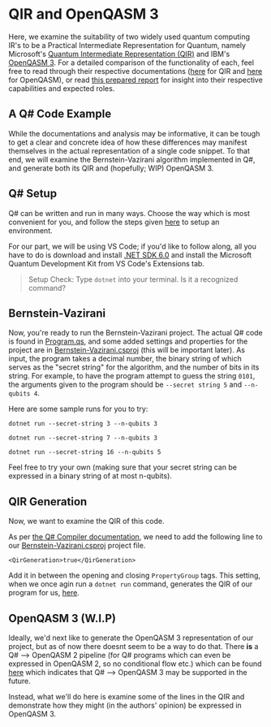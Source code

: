 # QIR and OpenQASM 3

Here, we examine the suitability of two widely used quantum computing IR's to be a Practical Intermediate Representation for Quantum, namely Microsoft's [Quantum Intermediate Representation (QIR)](https://devblogs.microsoft.com/qsharp/introducing-quantum-intermediate-representation-qir/) and IBM's [OpenQASM 3](https://github.com/openqasm/openqasm). For a detailed comparison of the functionality of each, feel free to read through their respective documentations ([here](https://github.com/qir-alliance/qir-spec/tree/main/specification) for QIR and [here](https://openqasm.com/intro.html) for OpenQASM), or read [this prepared report](https://docs.google.com/document/d/1Mm8Awpg9EmYd_EZ174gTj6gb3GCTL2kfzUekGIlJap8/edit?usp=sharing) for insight into their respective capabilities and expected roles.

## A Q# Code Example

While the documentations and analysis may be informative, it can be tough to get a clear and concrete idea of how these differences may manifest themselves in the actual representation of a single code snippet. To that end, we will examine the Bernstein-Vazirani algorithm implemented in Q#, and generate both its QIR and (hopefully; WIP) OpenQASM 3.

## Q# Setup

Q# can be written and run in many ways. Choose the way which is most convenient for you, and follow the steps given [here](https://docs.microsoft.com/en-us/azure/quantum/install-command-line-qdk) to setup an environment. 

For our part, we will be using VS Code; if you'd like to follow along, all you have to do is download and install [.NET SDK 6.0](https://dotnet.microsoft.com/download) and install the Microsoft Quantum Development Kit from VS Code's Extensions tab.

> Setup Check: Type `dotnet` into your terminal. Is it a recognized command?

## Bernstein-Vazirani

Now, you're ready to run the Bernstein-Vazirani project. The actual Q# code is found in [Program.qs](Program.qs), and some added settings and properties for the project are in [Bernstein-Vazirani.csproj](Bernstein-Vazirani.csproj) (this will be important later). As input, the program takes a decimal number, the binary string of which serves as the "secret string" for the algorithm, and the number of bits in its string. For example, to have the program attempt to guess the string `0101`, the arguments given to the program should be `--secret string 5` and `--n-qubits 4`.

Here are some sample runs for you to try:

`dotnet run --secret-string 3 --n-qubits 3`

`dotnet run --secret-string 7 --n-qubits 3`

`dotnet run --secret-string 16 --n-qubits 5`

Feel free to try your own (making sure that your secret string can be expressed in a binary string of at most n-qubits).

## QIR Generation

Now, we want to examine the QIR of this code.

As per [the Q# Compiler documentation](https://github.com/microsoft/qsharp-compiler/tree/main/src/QsCompiler/QirGeneration), we need to add the following line to our [Bernstein-Vazirani.csproj](Bernstein-Vazirani.csproj) project file.

`<QirGeneration>true</QirGeneration>`

Add it in between the opening and closing `PropertyGroup` tags. This setting, when we once agin run a `dotnet run` command, generates the QIR of our program for us, [here](Bernstein-Vazirani_QIR.ll).


## OpenQASM 3 (W.I.P)

Ideally, we'd next like to generate the OpenQASM 3 representation of our project, but as of now there doesnt seem to be a way to do that. There **is** a Q# --> OpenQASM 2 pipeline (for Q# programs which can even be expressed in OpenQASM 2, so no conditional flow etc.) which can be found [here](https://github.com/qsharp-community/qsharp-integrations/tree/main/src/OpenQasmExporter) which indicates that Q# --> OpenQASM 3 may be supported in the future.

Instead, what we'll do here is examine some of the lines in the QIR and demonstrate how they might (in the authors' opinion) be expressed in OpenQASM 3.
